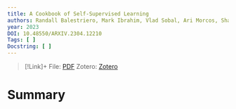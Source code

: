 ```yaml
---
title: A Cookbook of Self-Supervised Learning
authors: Randall Balestriero, Mark Ibrahim, Vlad Sobal, Ari Morcos, Shashank Shekhar, Tom Goldstein, Florian Bordes, Adrien Bardes, Gregoire Mialon, Yuandong Tian, Avi Schwarzschild, Andrew Gordon Wilson, Jonas Geiping, Quentin Garrido, Pierre Fernandez, Amir Bar, Hamed Pirsiavash, Yann LeCun, Micah Goldblum
year: 2023
DOI: 10.48550/ARXIV.2304.12210
Tags: [ ]
Docstring: [ ]
---
```

>[!Link]+
> File: [PDF](balestriero2023.pdf)
> Zotero: [Zotero](zotero://select/items/@balestriero2023)

# Summary


